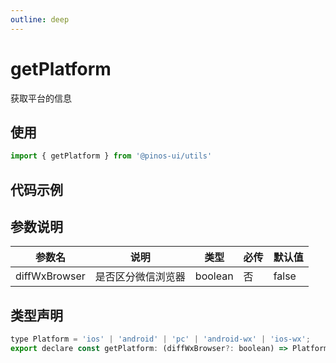 ```yaml
---
outline: deep
---
```


# getPlatform

获取平台的信息

## 使用

```js
import { getPlatform } from '@pinos-ui/utils'
```

## 代码示例

<demo src="./demos/get-platform.vue" ></demo>

## 参数说明

| 参数名    | 说明   | 类型   | 必传   | 默认值  |
| ---- | ---- | ------ |  ------- |  ------- |
| diffWxBrowser | 是否区分微信浏览器 |  boolean |  否 |  false  |


## 类型声明

```js
type Platform = 'ios' | 'android' | 'pc' | 'android-wx' | 'ios-wx';
export declare const getPlatform: (diffWxBrowser?: boolean) => Platform
```
